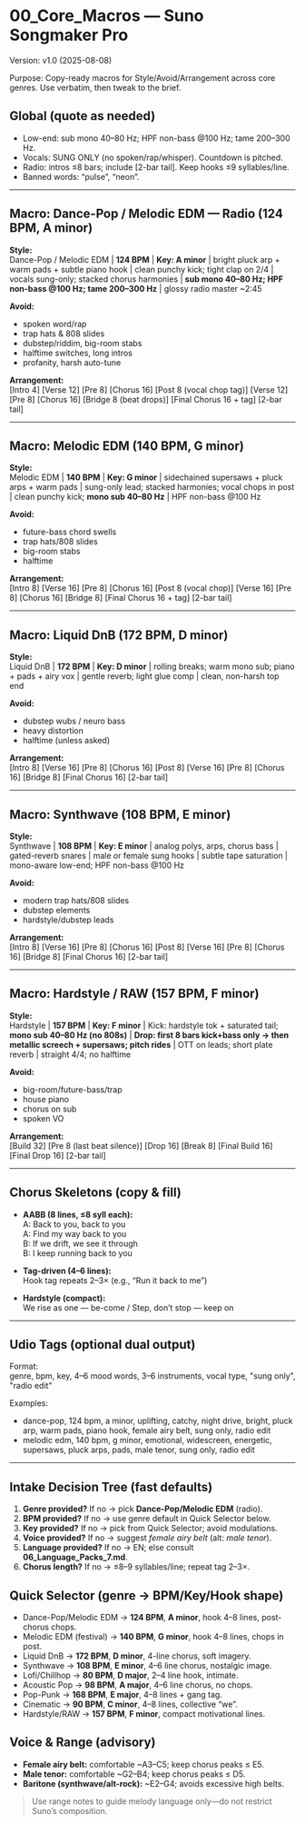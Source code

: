 # 00_Core_Macros — Suno Songmaker Pro
Version: v1.0 (2025-08-08)

Purpose: Copy-ready macros for Style/Avoid/Arrangement across core genres. Use verbatim, then tweak to the brief.

## Global (quote as needed)
- Low-end: sub mono 40–80 Hz; HPF non-bass @100 Hz; tame 200–300 Hz.
- Vocals: SUNG ONLY (no spoken/rap/whisper). Countdown is pitched.
- Radio: intros ≤8 bars; include [2-bar tail]. Keep hooks ≤9 syllables/line.
- Banned words: “pulse”, “neon”.

---

## Macro: Dance-Pop / Melodic EDM — Radio (124 BPM, A minor)
**Style:**  
Dance-Pop / Melodic EDM | **124 BPM** | **Key: A minor** | bright pluck arp + warm pads + subtle piano hook | clean punchy kick; tight clap on 2/4 | vocals sung-only; stacked chorus harmonies | **sub mono 40–80 Hz; HPF non-bass @100 Hz; tame 200–300 Hz** | glossy radio master ~2:45

**Avoid:**  
- spoken word/rap  
- trap hats & 808 slides  
- dubstep/riddim, big-room stabs  
- halftime switches, long intros  
- profanity, harsh auto-tune

**Arrangement:**  
[Intro 4] [Verse 12] [Pre 8] [Chorus 16] [Post 8 (vocal chop tag)] [Verse 12] [Pre 8] [Chorus 16] [Bridge 8 (beat drops)] [Final Chorus 16 + tag] [2-bar tail]

---

## Macro: Melodic EDM (140 BPM, G minor)
**Style:**  
Melodic EDM | **140 BPM** | **Key: G minor** | sidechained supersaws + pluck arps + warm pads | sung-only lead; stacked harmonies; vocal chops in post | clean punchy kick; **mono sub 40–80 Hz** | HPF non-bass @100 Hz

**Avoid:**  
- future-bass chord swells  
- trap hats/808 slides  
- big-room stabs  
- halftime

**Arrangement:**  
[Intro 8] [Verse 16] [Pre 8] [Chorus 16] [Post 8 (vocal chop)] [Verse 16] [Pre 8] [Chorus 16] [Bridge 8] [Final Chorus 16 + tag] [2-bar tail]

---

## Macro: Liquid DnB (172 BPM, D minor)
**Style:**  
Liquid DnB | **172 BPM** | **Key: D minor** | rolling breaks; warm mono sub; piano + pads + airy vox | gentle reverb; light glue comp | clean, non-harsh top end

**Avoid:**  
- dubstep wubs / neuro bass  
- heavy distortion  
- halftime (unless asked)

**Arrangement:**  
[Intro 8] [Verse 16] [Pre 8] [Chorus 16] [Post 8] [Verse 16] [Pre 8] [Chorus 16] [Bridge 8] [Final Chorus 16] [2-bar tail]

---

## Macro: Synthwave (108 BPM, E minor)
**Style:**  
Synthwave | **108 BPM** | **Key: E minor** | analog polys, arps, chorus bass | gated-reverb snares | male or female sung hooks | subtle tape saturation | mono-aware low-end; HPF non-bass @100 Hz

**Avoid:**  
- modern trap hats/808 slides  
- dubstep elements  
- hardstyle/dubstep leads

**Arrangement:**  
[Intro 8] [Verse 16] [Pre 8] [Chorus 16] [Post 8] [Verse 16] [Pre 8] [Chorus 16] [Bridge 8] [Final Chorus 16] [2-bar tail]

---

## Macro: Hardstyle / RAW (157 BPM, F minor)
**Style:**  
Hardstyle | **157 BPM** | **Key: F minor** | Kick: hardstyle tok + saturated tail; **mono sub 40–80 Hz (no 808s)** | **Drop: first 8 bars kick+bass only → then metallic screech + supersaws; pitch rides** | OTT on leads; short plate reverb | straight 4/4; no halftime

**Avoid:**  
- big-room/future-bass/trap  
- house piano  
- chorus on sub  
- spoken VO

**Arrangement:**  
[Build 32] [Pre 8 (last beat silence)] [Drop 16] [Break 8] [Final Build 16] [Final Drop 16] [2-bar tail]

---

## Chorus Skeletons (copy & fill)
- **AABB (8 lines, ≤8 syll each):**  
  A: Back to you, back to you  
  A: Find my way back to you  
  B: If we drift, we see it through  
  B: I keep running back to you

- **Tag-driven (4–6 lines):**  
  Hook tag repeats 2–3× (e.g., “Run it back to me”)

- **Hardstyle (compact):**  
  We rise as one — be-come / Step, don’t stop — keep on

---

## Udio Tags (optional dual output)
Format:  
genre, bpm, key, 4–6 mood words, 3–6 instruments, vocal type, "sung only", "radio edit"

Examples:  
- dance-pop, 124 bpm, a minor, uplifting, catchy, night drive, bright, pluck arp, warm pads, piano hook, female airy belt, sung only, radio edit  
- melodic edm, 140 bpm, g minor, emotional, widescreen, energetic, supersaws, pluck arps, pads, male tenor, sung only, radio edit


---

## Intake Decision Tree (fast defaults)
1) **Genre provided?** If no → pick **Dance-Pop/Melodic EDM** (radio).  
2) **BPM provided?** If no → use genre default in Quick Selector below.  
3) **Key provided?** If no → pick from Quick Selector; avoid modulations.  
4) **Voice provided?** If no → suggest *female airy belt* (alt: *male tenor*).  
5) **Language provided?** If no → EN; else consult **06_Language_Packs_7.md**.  
6) **Chorus length?** If no → ≤8–9 syllables/line; repeat tag 2–3×.

## Quick Selector (genre → BPM/Key/Hook shape)
- Dance-Pop/Melodic EDM → **124 BPM**, **A minor**, hook 4–8 lines, post-chorus chops.  
- Melodic EDM (festival) → **140 BPM**, **G minor**, hook 4–8 lines, chops in post.  
- Liquid DnB → **172 BPM**, **D minor**, 4-line chorus, soft imagery.  
- Synthwave → **108 BPM**, **E minor**, 4–6 line chorus, nostalgic image.  
- Lofi/Chillhop → **80 BPM**, **D major**, 2–4 line hook, intimate.  
- Acoustic Pop → **98 BPM**, **A major**, 4–6 line chorus, no chops.  
- Pop-Punk → **168 BPM**, **E major**, 4–8 lines + gang tag.  
- Cinematic → **90 BPM**, **C minor**, 4–8 lines, collective “we”.  
- Hardstyle/RAW → **157 BPM**, **F minor**, compact motivational lines.

## Voice & Range (advisory)
- **Female airy belt:** comfortable ~A3–C5; keep chorus peaks ≤ E5.  
- **Male tenor:** comfortable ~G2–B4; keep chorus peaks ≤ D5.  
- **Baritone (synthwave/alt-rock):** ~E2–G4; avoids excessive high belts.

> Use range notes to guide melody language only—do not restrict Suno’s composition.
